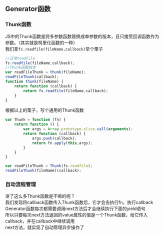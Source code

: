 ## Generator函数

### Thunk函数

JS中的Thunk函数是将多参数函数替换成单参数的版本，且只接受回调函数作为参数。（其实就是柯里化函数的一种）   
我们拿`fs.readfile(fileName,callback)`举个栗子

```javascript
//正常readFile
fs.readfile(fileName,callback);
//Thunk函数版本
var readFileThunk = thunk(fileName);
readFileThunk(callback);
function thunk(fileName) {
	return function (callback) {
		return fs.readfile(fileName,callback);
	}
}
```

根据以上的栗子，写个通用的Thunk函数

```javascript
var Thunk = function (fn) {
	return function () {
		var args = Array.prototype.slice.call(arguments);
		return function (callback) {
			args.push(callback);
			return fn.apply(this,args);
		} 
	}
}

var readFileThunk = Thunk(fs.readfile);
readFileThunk(fileName)(callback);
```

### 自动流程管理

讲了这么多Thunk函数是干嘛的呢？  
我们发现将callback函数传入Thunk函数后，它才会去执行fn，执行callback   
Generator函数每次都需要调用next方法后才会继续执行下面的yield语句   
所以只要每次next方法返回的value属性的值是一个Thunk函数，给它传入callback，并在callback中继续调用   
next方法，就实现了自动管理异步操作了

```javascript




























